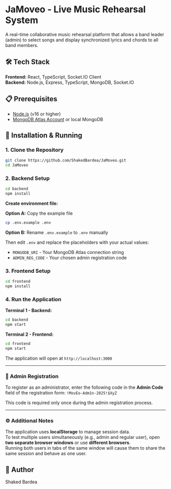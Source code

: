 # JaMoveo - Live Music Rehearsal System

A real-time collaborative music rehearsal platform that allows a band leader (admin) to select songs and display synchronized lyrics and chords to all band members.

## 🛠️ Tech Stack

**Frontend:** React, TypeScript, Socket.IO Client  
**Backend:** Node.js, Express, TypeScript, MongoDB, Socket.IO

## 📋 Prerequisites

- [Node.js](https://nodejs.org/) (v16 or higher)
- [MongoDB Atlas Account](https://www.mongodb.com/cloud/atlas) or local MongoDB

## 🚀 Installation & Running

### 1. Clone the Repository
```bash
git clone https://github.com/ShakedBardea/JaMoveo.git
cd JaMoveo
```

### 2. Backend Setup
```bash
cd backend
npm install
```

**Create environment file:**

**Option A:** Copy the example file
```bash
cp .env.example .env
```

**Option B:** Rename `.env.example` to `.env` manually

Then edit `.env` and replace the placeholders with your actual values:
- `MONGODB_URI` - Your MongoDB Atlas connection string
- `ADMIN_REG_CODE` - Your chosen admin registration code

### 3. Frontend Setup
```bash
cd frontend
npm install
```

### 4. Run the Application

**Terminal 1 - Backend:**
```bash
cd backend
npm start
```

**Terminal 2 - Frontend:**
```bash
cd frontend
npm start
```

The application will open at `http://localhost:3000`

---

### 🔐 Admin Registration

To register as an administrator, enter the following code in the **Admin Code** field of the registration form:
`!MovEo-Adm1n-2025!$XyZ`

This code is required only once during the admin registration process.

---

### ⚙️ Additional Notes

The application uses **localStorage** to manage session data.  
To test multiple users simultaneously (e.g., admin and regular user), open **two separate browser windows** or use **different browsers**.  
Running both users in tabs of the same window will cause them to share the same session and behave as one user.
## 👥 Author

Shaked Bardea

